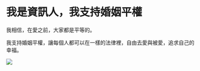 # 我是資訊人，我支持婚姻平權

我相信，在愛之前，大家都是平等的。

我支持婚姻平權，讓每個人都可以在一樣的法律裡，自由去愛與被愛，追求自己的幸福。 

<img src="http://orig14.deviantart.net/09bc/f/2014/182/2/a/crazy_rainbow_pusheen_cat______by_nomnomcookie123-d7oqqiy.png"/>
